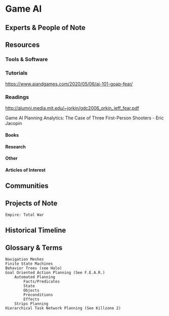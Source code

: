 # Game AI

## Experts & People of Note

## Resources

### Tools & Software

### Tutorials
https://www.aiandgames.com/2020/05/06/ai-101-goap-fear/ 

### Readings
http://alumni.media.mit.edu/~jorkin/gdc2006_orkin_jeff_fear.pdf

Game AI Planning Analytics: The Case of Three First-Person Shooters - Eric Jacopin

#### Books

#### Research

#### Other

#### Articles of Interest

## Communities

## Projects of Note
	Empire: Total War

## Historical Timeline

## Glossary & Terms

	Navigation Meshes
	Finite State Machines
	Behavior Trees (see Halo)
	Goal Oriented Action Planning (See F.E.A.R.)
		Automated Planning
			Facts/Predicates
			State
			Objects
			Preconditions
			Effects
		Strips Planning
	Hierarchical Task Network Planning (See Killzone 2)
	
		
